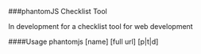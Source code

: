 ###phantomJS Checklist Tool

In development for a checklist tool for web development


####Usage
phantomjs [name] [full url] [p|t|d]
